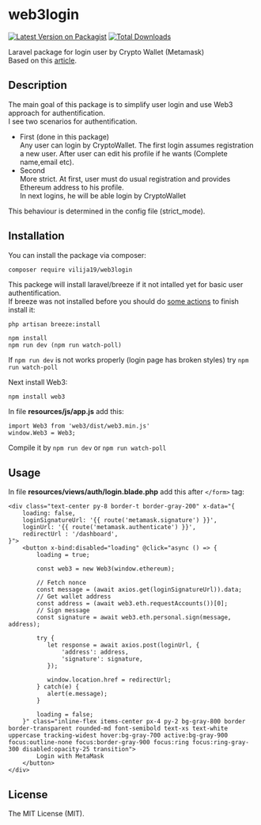 web3login
=====================

[![Latest Version on Packagist](https://img.shields.io/packagist/v/vilija19/web3login.svg?style=flat-square)](https://packagist.org/packages/vilija19/web3login)
[![Total Downloads](https://img.shields.io/packagist/dt/vilija19/web3login.svg?style=flat-square)](https://packagist.org/packages/vilija19/web3login)

Laravel package for login user by Crypto Wallet (Metamask)  
Based on this [article](https://medium.com/geekculture/laravel-authentication-using-web3-15d0fb030a48).

Description
------------
The main goal of this package is to simplify user login and use Web3 approach for authentification.  
I see two scenarios for authentification.  
* First (done in this package)  
Any user can login by CryptoWallet. The first login assumes registration a new user.
After user can edit his profile if he wants (Complete name,email etc).  
* Second  
More strict. At first, user must do usual registration and provides Ethereum address to his profile.  
In next logins, he will be able login by CryptoWallet  

This behaviour is determined in the config file (strict_mode).  

Installation
------------

You can install the package via composer:

```bash
composer require vilija19/web3login
```
This packege will install laravel/breeze if it not intalled yet for basic user authentification.  
If breeze was not installed before you should do [some actions](https://laravel.com/docs/8.x/starter-kits#laravel-breeze-installation) to finish install it:  
```
php artisan breeze:install
 
npm install
npm run dev (npm run watch-poll)
```
If `npm run dev` is not works properly (login page has broken styles) try `npm run watch-poll`  

Next install Web3:  
```
npm install web3
```

In file **resources/js/app.js** add this:
```
import Web3 from 'web3/dist/web3.min.js'
window.Web3 = Web3;
```
Compile it by `npm run dev` or `npm run watch-poll`  

Usage
-----------
In file **resources/views/auth/login.blade.php** add this after `</form>` tag:  
```
<div class="text-center py-8 border-t border-gray-200" x-data="{
    loading: false,
    loginSignatureUrl: '{{ route('metamask.signature') }}',
    loginUrl: '{{ route('metamask.authenticate') }}',
    redirectUrl : '/dashboard',
}">
    <button x-bind:disabled="loading" @click="async () => {
        loading = true;     
        
        const web3 = new Web3(window.ethereum);                  
        
        // Fetch nonce
        const message = (await axios.get(loginSignatureUrl)).data;
        // Get wallet address
        const address = (await web3.eth.requestAccounts())[0];
        // Sign message
        const signature = await web3.eth.personal.sign(message, address);
        
        try {
           let response = await axios.post(loginUrl, {
               'address': address,
               'signature': signature,
           });
          
           window.location.href = redirectUrl;
        } catch(e) {
           alert(e.message);
        }
                                              
        loading = false;                                      
    }" class="inline-flex items-center px-4 py-2 bg-gray-800 border border-transparent rounded-md font-semibold text-xs text-white uppercase tracking-widest hover:bg-gray-700 active:bg-gray-900 focus:outline-none focus:border-gray-900 focus:ring focus:ring-gray-300 disabled:opacity-25 transition">
        Login with MetaMask
    </button>
</div>
```



License
----------
The MIT License (MIT). 

